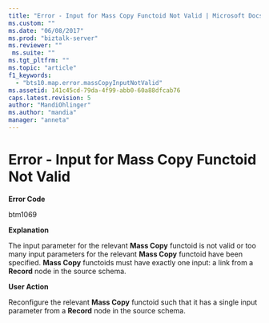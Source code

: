 ```yaml
---
title: "Error - Input for Mass Copy Functoid Not Valid | Microsoft Docs"
ms.custom: ""
ms.date: "06/08/2017"
ms.prod: "biztalk-server"
ms.reviewer: ""
 ms.suite: ""
ms.tgt_pltfrm: ""
ms.topic: "article"
f1_keywords: 
  - "bts10.map.error.massCopyInputNotValid"
ms.assetid: 141c45cd-79da-4f99-abb0-60a88dfcab76
caps.latest.revision: 5
author: "MandiOhlinger"
ms.author: "mandia"
manager: "anneta"
---
```

# Error - Input for Mass Copy Functoid Not Valid
**Error Code**  
  
 btm1069  
  
 **Explanation**  
  
 The input parameter for the relevant **Mass Copy** functoid is not valid or too many input parameters for the relevant **Mass Copy** functoid have been specified. **Mass Copy** functoids must have exactly one input: a link from a **Record** node in the source schema.  
  
 **User Action**  
  
 Reconfigure the relevant **Mass Copy** functoid such that it has a single input parameter from a **Record** node in the source schema.